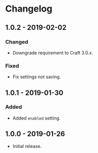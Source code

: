 # Changelog

## 1.0.2 - 2019-02-02

### Changed
- Downgrade requirement to Craft 3.0.x.

### Fixed
- Fix settings not saving.

## 1.0.1 - 2019-01-30

### Added
- Added `enabled` setting.

## 1.0.0 - 2019-01-26

- Initial release.
